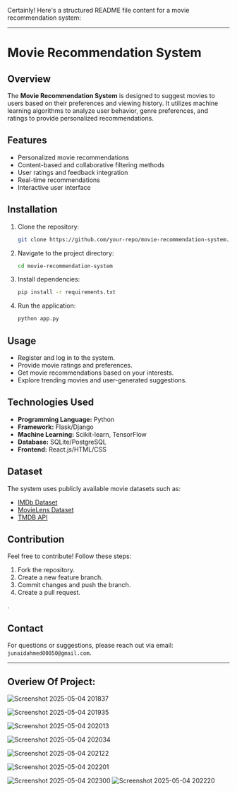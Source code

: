 Certainly! Here's a structured README file content for a movie recommendation system:

---

# Movie Recommendation System

## Overview
The **Movie Recommendation System** is designed to suggest movies to users based on their preferences and viewing history. It utilizes machine learning algorithms to analyze user behavior, genre preferences, and ratings to provide personalized recommendations.

## Features
- Personalized movie recommendations
- Content-based and collaborative filtering methods
- User ratings and feedback integration
- Real-time recommendations
- Interactive user interface

## Installation
1. Clone the repository:
   ```bash
   git clone https://github.com/your-repo/movie-recommendation-system.git
   ```
2. Navigate to the project directory:
   ```bash
   cd movie-recommendation-system
   ```
3. Install dependencies:
   ```bash
   pip install -r requirements.txt
   ```
4. Run the application:
   ```bash
   python app.py
   ```

## Usage
- Register and log in to the system.
- Provide movie ratings and preferences.
- Get movie recommendations based on your interests.
- Explore trending movies and user-generated suggestions.

## Technologies Used
- **Programming Language:** Python
- **Framework:** Flask/Django
- **Machine Learning:** Scikit-learn, TensorFlow
- **Database:** SQLite/PostgreSQL
- **Frontend:** React.js/HTML/CSS

## Dataset
The system uses publicly available movie datasets such as:
- [IMDb Dataset](https://www.imdb.com/interfaces/)
- [MovieLens Dataset](https://grouplens.org/datasets/movielens/)
- [TMDB API](https://www.themoviedb.org/documentation/api)

## Contribution
Feel free to contribute! Follow these steps:
1. Fork the repository.
2. Create a new feature branch.
3. Commit changes and push the branch.
4. Create a pull request.

.

## Contact
For questions or suggestions, please reach out via email: `junaidahmed00050@gmail.com`.

---
## Overiew Of Project:

![Screenshot 2025-05-04 201837](https://github.com/user-attachments/assets/b5e41da7-543e-48b9-b3ba-c035fdf19389)

![Screenshot 2025-05-04 201935](https://github.com/user-attachments/assets/714fdf60-b2da-452b-9a56-771c040f460d)

![Screenshot 2025-05-04 202013](https://github.com/user-attachments/assets/cb60e202-0537-4639-8a46-9bd57d32b24d)

![Screenshot 2025-05-04 202034](https://github.com/user-attachments/assets/eb62ea94-4885-42ca-8831-5c609437cc55)

![Screenshot 2025-05-04 202122](https://github.com/user-attachments/assets/92b808c3-6b00-432f-b6ad-f254cb1408fd)

![Screenshot 2025-05-04 202201](https://github.com/user-attachments/assets/666033bd-631e-43c3-8860-5a6cfec67aa8)

![Screenshot 2025-05-04 202300](https://github.com/user-attachments/assets/dc2dc073-47b0-42cd-b4f3-d1a2ce2161b3)
![Screenshot 2025-05-04 202220](https://github.com/user-attachments/assets/88cdad92-e99e-4f69-aa41-b41f2e60a934)







